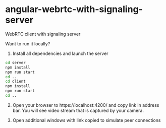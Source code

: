 # angular-webrtc-with-signaling-server
WebRTC client with signaling server

Want to run it locally?
1. Install all dependencies and launch the server

```bash
cd server
npm install
npm run start
cd ..
cd client
npm install
npm run start
cd ..
```

2. Open your browser to https://localhost:4200/ and copy link in address bar. You will see video stream that is captured by your camera.

3. Open additional windows with link copied to simulate peer connections 